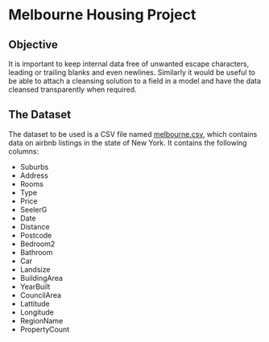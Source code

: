 # Melbourne Housing Project
## Objective
  
  It is important to keep internal data free of unwanted escape characters, leading or trailing blanks and even newlines. 
  Similarly it would be useful to be able to attach a cleansing solution to a field in a model and have the data cleansed transparently when required.
  
## The Dataset
 
  The dataset to be used is a CSV file named [melbourne.csv](https://drive.google.com/file/d/13Eo_GmCjyItXNOMhSTTE7Syz0B2AC8WZ/view?usp=sharing), 
  which contains data on airbnb listings in the state of New York. It contains the following columns:
  
  * Suburbs
  * Address
  * Rooms
  * Type
  * Price
  * SeelerG
  * Date
  * Distance
  * Postcode
  * Bedroom2
  * Bathroom 
  * Car
  * Landsize
  * BuildingArea
  * YearBuilt
  * CouncilArea
  * Lattitude
  * Longitude
  * RegionName
  * PropertyCount
